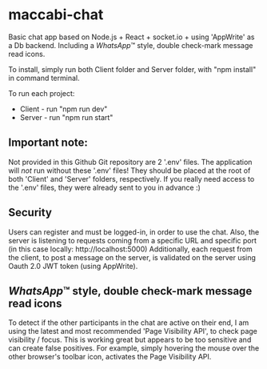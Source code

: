 # maccabi-chat
Basic chat app based on Node.js + React + socket.io + using 'AppWrite' as a Db backend.
Including a *WhatsApp*™ style, double check-mark message read icons.

To install, simply run both Client folder and Server folder, with "npm install" in command terminal.

To run each project:
* Client - run "npm run dev"
* Server - run "npm run start"



Important note:
--------------
Not provided in this Github Git repository are 2 '.env' files.
The application will *not* run without these '.env' files!
They should be placed at the root of both 'Client' and 'Server' folders, respectively.
If you really need access to the '.env' files, they were already sent to you in advance :)


Security
--------
Users can register and must be logged-in, in order to use the chat.
Also, the server is listening to requests coming from a specific URL and specific port (in this case locally: http://localhost:5000)
Additionally, each request from the client, to post a message on the server, is validated on the server using Oauth 2.0 JWT token (using AppWrite).


*WhatsApp*™ style, double check-mark message read icons
----------------------------------------------------
To detect if the other participants in the chat are active on their end, I am using the latest and most recommended 'Page Visibility API', to check page visibility / focus.
This is working great but appears to be too sensitive and can create false positives. For example, simply hovering the mouse over the other browser's toolbar icon, activates the Page Visibility API.



